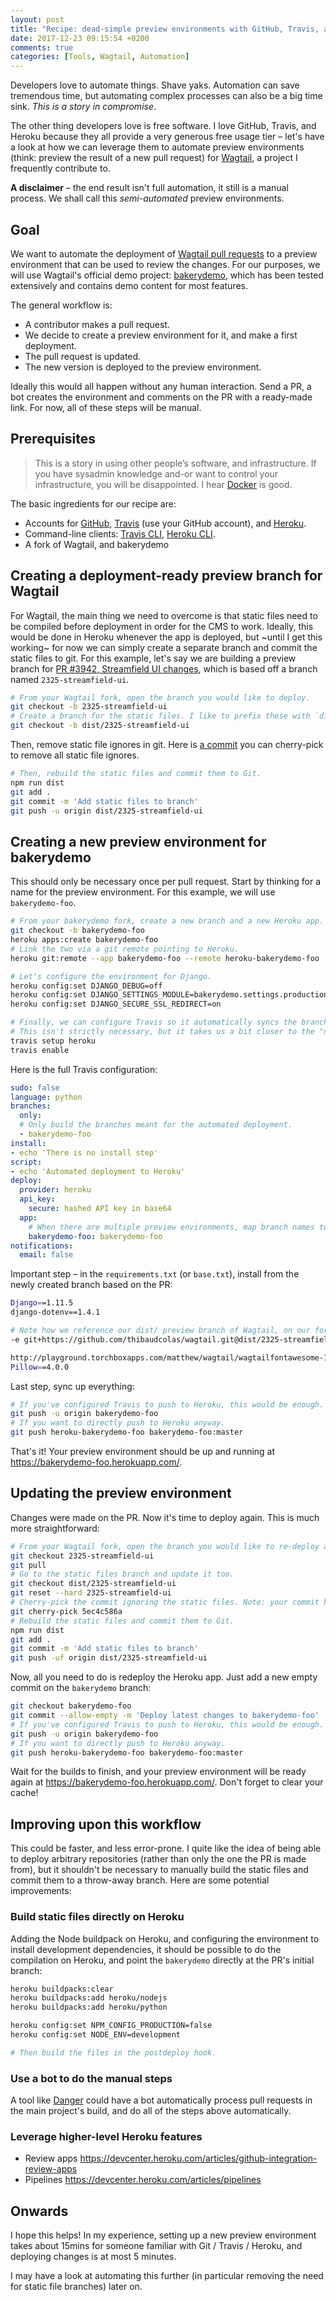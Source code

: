 ```yaml
---
layout: post
title: "Recipe: dead-simple preview environments with GitHub, Travis, and Heroku"
date: 2017-12-23 09:15:54 +0200
comments: true
categories: [Tools, Wagtail, Automation]
---
```


Developers love to automate things. Shave yaks. Automation can save tremendous time, but automating complex processes can also be a big time sink. _This is a story in compromise_.

The other thing developers love is free software. I love GitHub, Travis, and Heroku because they all provide a very generous free usage tier – let's have a look at how we can leverage them to automate preview environments (think: preview the result of a new pull request) for [Wagtail](https://github.com/wagtail/wagtail), a project I frequently contribute to.

**A disclaimer** – the end result isn't full automation, it still is a manual process. We shall call this _semi-automated_ preview environments.

<!-- more -->

## Goal

We want to automate the deployment of [Wagtail pull requests](https://github.com/wagtail/wagtail/pulls) to a preview environment that can be used to review the changes. For our purposes, we will use Wagtail's official demo project: [bakerydemo](https://github.com/wagtail/bakerydemo), which has been tested extensively and contains demo content for most features.

The general workflow is:

* A contributor makes a pull request.
* We decide to create a preview environment for it, and make a first deployment.
* The pull request is updated.
* The new version is deployed to the preview environment.

Ideally this would all happen without any human interaction. Send a PR, a bot creates the environment and comments on the PR with a ready-made link. For now, all of these steps will be manual.

## Prerequisites

> This is a story in using other people’s software, and infrastructure. If you have sysadmin knowledge and-or want to control your infrastructure, you will be disappointed. I hear [Docker](https://www.docker.com/) is good.

The basic ingredients for our recipe are:

* Accounts for [GitHub](https://github.com), [Travis](https://travis-ci.org) (use your GitHub account), and [Heroku](https://www.heroku.com/).
* Command-line clients: [Travis CLI](https://github.com/travis-ci/travis.rb#command-line-client), [Heroku CLI](https://devcenter.heroku.com/articles/heroku-cli).
* A fork of Wagtail, and bakerydemo

## Creating a deployment-ready preview branch for Wagtail

For Wagtail, the main thing we need to overcome is that static files need to be compiled before deployment in order for the CMS to work. Ideally, this would be done in Heroku whenever the app is deployed, but ~until I get this working~ for now we can simply create a separate branch and commit the static files to git. For this example, let's say we are building a preview branch for [PR #3942, Streamfield UI changes](https://github.com/wagtail/wagtail/pull/3942), which is based off a branch named `2325-streamfield-ui`.

```sh
# From your Wagtail fork, open the branch you would like to deploy.
git checkout -b 2325-streamfield-ui
# Create a branch for the static files. I like to prefix these with `dist/`:
git checkout -b dist/2325-streamfield-ui
```

Then, remove static file ignores in git. Here is [a commit](https://github.com/thibaudcolas/wagtail/commit/87b0d16e0d36899d47d60829b44decbc8cbebf65) you can cherry-pick to remove all static file ignores.

```sh
# Then, rebuild the static files and commit them to Git.
npm run dist
git add .
git commit -m 'Add static files to branch'
git push -u origin dist/2325-streamfield-ui
```

## Creating a new preview environment for bakerydemo

This should only be necessary once per pull request. Start by thinking for a name for the preview environment. For this example, we will use `bakerydemo-foo`.

```sh
# From your bakerydemo fork, create a new branch and a new Heroku app.
git checkout -b bakerydemo-foo
heroku apps:create bakerydemo-foo
# Link the two via a git remote pointing to Heroku.
heroku git:remote --app bakerydemo-foo --remote heroku-bakerydemo-foo

# Let's configure the environment for Django.
heroku config:set DJANGO_DEBUG=off
heroku config:set DJANGO_SETTINGS_MODULE=bakerydemo.settings.production
heroku config:set DJANGO_SECURE_SSL_REDIRECT=on

# Finally, we can configure Travis so it automatically syncs the branches to Heroku.
# This isn't strictly necessary, but it takes us a bit closer to the "no manual steps" ideal.
travis setup heroku
travis enable
```

Here is the full Travis configuration:

```yml
sudo: false
language: python
branches:
  only:
  # Only build the branches meant for the automated deployment.
  - bakerydemo-foo
install:
- echo 'There is no install step'
script:
- echo 'Automated deployment to Heroku'
deploy:
  provider: heroku
  api_key:
    secure: hashed API key in base64
  app:
    # When there are multiple preview environments, map branch names to Heroku apps.
    bakerydemo-foo: bakerydemo-foo
notifications:
  email: false
```

Important step – in the `requirements.txt` (or `base.txt`), install from the newly created branch based on the PR:

```sh
Django==1.11.5
django-dotenv==1.4.1

# Note how we reference our dist/ preview branch of Wagtail, on our fork, from the last step.
-e git+https://github.com/thibaudcolas/wagtail.git@dist/2325-streamfield-ui#egg=wagtail

http://playground.torchboxapps.com/matthew/wagtail/wagtailfontawesome-1.1.1-py2.py3-none-any.whl
Pillow==4.0.0
```

Last step, sync up everything:

```sh
# If you've configured Travis to push to Heroku, this would be enough.
git push -u origin bakerydemo-foo
# If you want to directly push to Heroku anyway.
git push heroku-bakerydemo-foo bakerydemo-foo:master
```

That's it! Your preview environment should be up and running at https://bakerydemo-foo.herokuapp.com/.

## Updating the preview environment

Changes were made on the PR. Now it's time to deploy again. This is much more straightforward:

```sh
# From your Wagtail fork, open the branch you would like to re-deploy and get the latest changes.
git checkout 2325-streamfield-ui
git pull
# Go to the static files branch and update it too.
git checkout dist/2325-streamfield-ui
git reset --hard 2325-streamfield-ui
# Cherry-pick the commit ignoring the static files. Note: your commit hash will be different.
git cherry-pick 5ec4c586a
# Rebuild the static files and commit them to Git.
npm run dist
git add .
git commit -m 'Add static files to branch'
git push -uf origin dist/2325-streamfield-ui
```

Now, all you need to do is redeploy the Heroku app. Just add a new empty commit on the `bakerydemo` branch:

```sh
git checkout bakerydemo-foo
git commit --allow-empty -m 'Deploy latest changes to bakerydemo-foo'
# If you've configured Travis to push to Heroku, this would be enough.
git push -u origin bakerydemo-foo
# If you want to directly push to Heroku anyway.
git push heroku-bakerydemo-foo bakerydemo-foo:master
```

Wait for the builds to finish, and your preview environment will be ready again at https://bakerydemo-foo.herokuapp.com/. Don't forget to clear your cache!

## Improving upon this workflow

This could be faster, and less error-prone. I quite like the idea of being able to deploy arbitrary repositories (rather than only the one the PR is made from), but it shouldn't be necessary to manually build the static files and commit them to a throw-away branch. Here are some potential improvements:

### Build static files directly on Heroku

Adding the Node buildpack on Heroku, and configuring the environment to install development dependencies, it should be possible to do the compilation on Heroku, and point the `bakerydemo` directly at the PR's initial branch:

```sh
heroku buildpacks:clear
heroku buildpacks:add heroku/nodejs
heroku buildpacks:add heroku/python

heroku config:set NPM_CONFIG_PRODUCTION=false
heroku config:set NODE_ENV=development

# Then build the files in the postdeploy hook.
```

### Use a bot to do the manual steps

A tool like [Danger](http://danger.systems/js/) could have a bot automatically process pull requests in the main project's build, and do all of the steps above automatically.

### Leverage higher-level Heroku features

* Review apps https://devcenter.heroku.com/articles/github-integration-review-apps
* Pipelines https://devcenter.heroku.com/articles/pipelines

## Onwards

I hope this helps! In my experience, setting up a new preview environment takes about 15mins for someone familiar with Git / Travis / Heroku, and deploying changes is at most 5 minutes.

I may have a look at automating this further (in particular removing the need for static file branches) later on.
